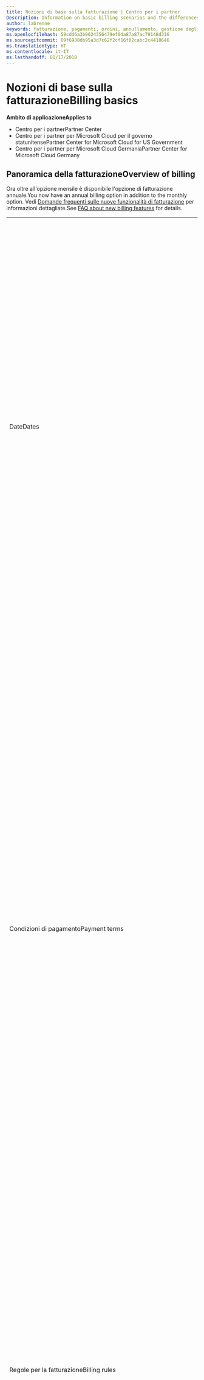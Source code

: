 ```yaml
---
title: Nozioni di base sulla fatturazione | Centro per i partner
Description: Information on basic billing scenarios and the differences between license-based and usage-based billing
author: labrenne
keywords: fatturazione, pagamenti, ordini, annullamento, gestione degli ordini, insolvenza, frode, utilizzo improprio, imposta, esenzioni fiscali, file di riconciliazione, file riconciliazione
ms.openlocfilehash: 59cdd6a3b0024356479ef0da87a87ac79148d316
ms.sourcegitcommit: 09f6988db95a3d7c62f2cf16f02cabc2c4418646
ms.translationtype: HT
ms.contentlocale: it-IT
ms.lasthandoff: 01/17/2018
---
```

# <a name="billing-basics"></a><span data-ttu-id="fbcd7-103">Nozioni di base sulla fatturazione</span><span class="sxs-lookup"><span data-stu-id="fbcd7-103">Billing basics</span></span>

**<span data-ttu-id="fbcd7-104">Ambito di applicazione</span><span class="sxs-lookup"><span data-stu-id="fbcd7-104">Applies to</span></span>**

-  <span data-ttu-id="fbcd7-105">Centro per i partner</span><span class="sxs-lookup"><span data-stu-id="fbcd7-105">Partner Center</span></span>
-  <span data-ttu-id="fbcd7-106">Centro per i partner per Microsoft Cloud per il governo statunitense</span><span class="sxs-lookup"><span data-stu-id="fbcd7-106">Partner Center for Microsoft Cloud for US Government</span></span>
-  <span data-ttu-id="fbcd7-107">Centro per i partner per Microsoft Cloud Germania</span><span class="sxs-lookup"><span data-stu-id="fbcd7-107">Partner Center for Microsoft Cloud Germany</span></span>

## <a name="overview-of-billing"></a><span data-ttu-id="fbcd7-108">Panoramica della fatturazione</span><span class="sxs-lookup"><span data-stu-id="fbcd7-108">Overview of billing</span></span>
<span data-ttu-id="fbcd7-109">Ora oltre all'opzione mensile è disponibile l'opzione di fatturazione annuale.</span><span class="sxs-lookup"><span data-stu-id="fbcd7-109">You now have an annual billing option in addition to the monthly option.</span></span> <span data-ttu-id="fbcd7-110">Vedi [Domande frequenti sulle nuove funzionalità di fatturazione](faq-about-new-billing-features.md) per informazioni dettagliate.</span><span class="sxs-lookup"><span data-stu-id="fbcd7-110">See [FAQ about new billing features](faq-about-new-billing-features.md) for details.</span></span>

<table>
<colgroup>
<col width="50%" />
<col width="50%" />
</colgroup>
<tbody>
<tr class="odd">
<td><span data-ttu-id="fbcd7-111">Date</span><span class="sxs-lookup"><span data-stu-id="fbcd7-111">Dates</span></span></td>
<td><ul>
<li><span data-ttu-id="fbcd7-112">La data di fatturazione mensile è il giorno del mese selezionato durante la registrazione.</span><span class="sxs-lookup"><span data-stu-id="fbcd7-112">Your monthly billing date is the day of the month you selected during enrollment.</span></span> <span data-ttu-id="fbcd7-113">Microsoft invierà un'e-mail di conferma che include la data di fatturazione.</span><span class="sxs-lookup"><span data-stu-id="fbcd7-113">Microsoft will send a confirmation email that includes your billing date.</span></span></li>
<li><span data-ttu-id="fbcd7-114">I listini prezzi sono disponibili con un (1) mese di anticipo, dato che vengono aggiornati mensilmente.</span><span class="sxs-lookup"><span data-stu-id="fbcd7-114">You can find price lists one (1) month in advance, as they're updated monthly.</span></span> <span data-ttu-id="fbcd7-115">I prezzi in base alle licenze sono garantiti per l'intera durata dell'abbonamento, in genere 12 mesi dalla data di acquisto.</span><span class="sxs-lookup"><span data-stu-id="fbcd7-115">License-based prices are guaranteed for the term of the subscription, usually 12 months from the purchase date.</span></span> <span data-ttu-id="fbcd7-116">I prezzi in base all'uso possono variare di mese in mese.</span><span class="sxs-lookup"><span data-stu-id="fbcd7-116">Usage-based prices can change on a monthly basis.</span></span> <span data-ttu-id="fbcd7-117">Per qualsiasi variazione dei prezzi verrà fornito un preavviso di 30 giorni tramite la pubblicazione del listino prezzi per i partner.</span><span class="sxs-lookup"><span data-stu-id="fbcd7-117">We will provide 30 days’ notice for any price change through the publication of our Partner Price List.</span></span></li>
</ul></td>
</tr>
<tr class="even">
<td><span data-ttu-id="fbcd7-118">Condizioni di pagamento</span><span class="sxs-lookup"><span data-stu-id="fbcd7-118">Payment terms</span></span></td>
<td><ul>
<li><span data-ttu-id="fbcd7-119">Le condizioni di pagamento sono a 60 giorni dalla data della fattura.</span><span class="sxs-lookup"><span data-stu-id="fbcd7-119">Payment terms - net 60 days.</span></span></li>
<li><span data-ttu-id="fbcd7-120">I pagamenti devono essere effettuati entro la data di scadenza della fattura (60 giorni dopo la data di fatturazione) o l'account sarà considerato insolvente.</span><span class="sxs-lookup"><span data-stu-id="fbcd7-120">Payments must be made by the invoice due date (60 days after the billing date), or the account will be delinquent.</span></span></li>
<li><span data-ttu-id="fbcd7-121">Gli account insolventi sono soggetti alla sospensione e/o all'esclusione dal programma Cloud Solution Provider.</span><span class="sxs-lookup"><span data-stu-id="fbcd7-121">Delinquent accounts are subject to suspension and/or termination from the Cloud Solution Provider program.</span></span> <span data-ttu-id="fbcd7-122">Gli account sospesi non possono creare un nuovo cliente o un ordine, richiedere una relazione come rivenditore, aumentare o diminuire le quantità di sottoscrizioni, ordinare sottoscrizioni aggiuntive, convertire una sottoscrizione o eseguirne la transizione e saranno limitati alla gestione dei clienti, delle sottoscrizioni e delle risorse esistenti fino alla riattivazione dell'account.</span><span class="sxs-lookup"><span data-stu-id="fbcd7-122">Suspended accounts can't create a new customer or order, request a reseller relationship, increase or decrease quantities of subscriptions, order add-on subscriptions, convert or transition a subscription and will be limited to managing existing customers, subscriptions and resources until the account is brought current.</span></span> <span data-ttu-id="fbcd7-123">I partner possono ottenere di nuovo l'accesso alle funzionalità complete per gli account sospesi quando saldano le fatture arretrate.</span><span class="sxs-lookup"><span data-stu-id="fbcd7-123">Partners can regain full functionality of their suspended accounts when they pay their outstanding bills.</span></span></li>
</ul></td>
</tr>
<tr class="odd">
<td><span data-ttu-id="fbcd7-124">Regole per la fatturazione</span><span class="sxs-lookup"><span data-stu-id="fbcd7-124">Billing rules</span></span></td>
<td><ul>
<li><span data-ttu-id="fbcd7-125">Riceverai una fattura al mese per il programma CSP.</span><span class="sxs-lookup"><span data-stu-id="fbcd7-125">You will receive one invoice each month for the CSP program.</span></span></li>
<li><span data-ttu-id="fbcd7-126">La fatturazione delle sottoscrizioni in base alle licenze avviene in base alle licenze acquistate e non alle licenze usate.</span><span class="sxs-lookup"><span data-stu-id="fbcd7-126">License-based subscriptions are billed based on licenses purchased, not licenses used.</span></span></li>
<li><span data-ttu-id="fbcd7-127">Le sottoscrizioni di Azure (in base all'uso) vengono fatturate in base a tariffe a consumo.</span><span class="sxs-lookup"><span data-stu-id="fbcd7-127">Azure (usage-based subscriptions) are billed according to metered rates, based on consumption.</span></span></li>
<li><span data-ttu-id="fbcd7-128">Il prezzo è garantito per l'intera durata della sottoscrizione.</span><span class="sxs-lookup"><span data-stu-id="fbcd7-128">Price is guaranteed through the term of the subscription.</span></span> <span data-ttu-id="fbcd7-129">I prezzi possono subire variazioni al momento del rinnovo della sottoscrizione.</span><span class="sxs-lookup"><span data-stu-id="fbcd7-129">Prices may change at subscription renewal.</span></span></li>
</ul></td>
</tr>
<tr class="even">
<td><span data-ttu-id="fbcd7-130">Disponibilità delle fatture</span><span class="sxs-lookup"><span data-stu-id="fbcd7-130">Invoice availability</span></span></td>
<td><ul>
<li><span data-ttu-id="fbcd7-131">Puoi visualizzare e scaricare le fatture e i file riconciliazione dalla pagina Fatturazione nel Centro per i partner.</span><span class="sxs-lookup"><span data-stu-id="fbcd7-131">You can view and download your invoices and reconciliation files from the Billing page in the Partner Center.</span></span> <span data-ttu-id="fbcd7-132">Nota che le fatture mensili sono disponibili nel Centro per i partner entro quattro (4) giorni dalla data di fatturazione selezionata.</span><span class="sxs-lookup"><span data-stu-id="fbcd7-132">Note that monthly invoices are available on Partner Center within four (4) days of your selected billing date.</span></span></li>
</ul></td>
</tr>
<tr class="odd">
<td><span data-ttu-id="fbcd7-133">Rettifiche/crediti/annullamenti</span><span class="sxs-lookup"><span data-stu-id="fbcd7-133">Adjustments/Credits/Cancellations</span></span></td>
<td><ul>
<li><span data-ttu-id="fbcd7-134">Non sono autorizzati crediti per gli account di test e il testing di integrazione.</span><span class="sxs-lookup"><span data-stu-id="fbcd7-134">Credits for test accounts and integration testing are not authorized.</span></span> <span data-ttu-id="fbcd7-135">Per evitare addebiti per la sottoscrizione o per la risoluzione anticipata durante l'esecuzione del testing, puoi annullare la sottoscrizione durante il "periodo gratuito".</span><span class="sxs-lookup"><span data-stu-id="fbcd7-135">To avoid subscription charges or early termination fee charges when you are performing testing, you can cancel the subscription during the “free period”.</span></span> <span data-ttu-id="fbcd7-136">Tutti gli addebiti per l'uso a consumo di servizi di Azure sono tua responsabilità.</span><span class="sxs-lookup"><span data-stu-id="fbcd7-136">All consumption usage charges for Azure services are your responsibility.</span></span></li>
<li><span data-ttu-id="fbcd7-137">Vedrai le rettifiche e i crediti posticipati nella fattura successiva, dopo l'applicazione del credito o della rettifica.</span><span class="sxs-lookup"><span data-stu-id="fbcd7-137">You'll see adjustments and credits in arrears on your next billing invoice after the credit or adjustment is applied.</span></span></li>
</ul></td>
</tr>
<tr class="even">
<td><span data-ttu-id="fbcd7-138">Imposte</span><span class="sxs-lookup"><span data-stu-id="fbcd7-138">Tax</span></span></td>
<td><ul>
<li><span data-ttu-id="fbcd7-139">Le imposte verranno applicate in base ai dettagli da te forniti (non quelli dei clienti), perché la relazione di fatturazione esiste tra te e Microsoft.</span><span class="sxs-lookup"><span data-stu-id="fbcd7-139">You will be taxed based on your details, (not your customers') as the billing relationship is between Microsoft and you.</span></span></li>
<li><span data-ttu-id="fbcd7-140">Puoi inviare il tuo ID fiscale al momento dell'adesione o tramite una richiesta di servizio.</span><span class="sxs-lookup"><span data-stu-id="fbcd7-140">You can submit your tax ID during onboarding or via a service request.</span></span> <span data-ttu-id="fbcd7-141">Le modifiche saranno riportate nel ciclo di fatturazione successivo.</span><span class="sxs-lookup"><span data-stu-id="fbcd7-141">You'll see the changes reflected on your next billing cycle.</span></span></li>
<li><span data-ttu-id="fbcd7-142">Per richiedere l'<strong>esenzione dalla ritenuta alla fonte e dall'imposta di vendita</strong>, è necessario inoltrare la documentazione fiscale appropriata tramite una richiesta di servizio.</span><span class="sxs-lookup"><span data-stu-id="fbcd7-142">For <strong>withholding and sales tax exemption</strong>, you must submit tax documentation via a service request.</span></span> <span data-ttu-id="fbcd7-143">Le modifiche e i rimborsi appropriati saranno visibili nel ciclo di fatturazione successivo.</span><span class="sxs-lookup"><span data-stu-id="fbcd7-143">You'll see the changes and appropriate refunds on your next billing cycle.</span></span></li>
<li><span data-ttu-id="fbcd7-144">Per l'<strong>esenzione IVA (imposta sul valore aggiunto)</strong>, devi inviare il numero di partita IVA (convalidato da Microsoft) tramite una richiesta di servizio.</span><span class="sxs-lookup"><span data-stu-id="fbcd7-144">For <strong>value added tax (VAT) exemption</strong>, you must submit your VAT ID (validated by Microsoft) via a service request.</span></span> <span data-ttu-id="fbcd7-145">Le modifiche e i rimborsi appropriati saranno visibili nel ciclo di fatturazione successivo.</span><span class="sxs-lookup"><span data-stu-id="fbcd7-145">You'll see the changes and appropriate refunds on your next billing cycle.</span></span></li>
<li><span data-ttu-id="fbcd7-146">Per ulteriori dettagli sugli obblighi fiscali, rivolgiti all'ufficio imposte locale o al tuo consulente fiscale di fiducia.</span><span class="sxs-lookup"><span data-stu-id="fbcd7-146">Find further tax details from your local tax office or tax advisor.</span></span></li>
</ul></td>
</tr>
</tbody>
</table>

 

## <a name="license-based-billing"></a><span data-ttu-id="fbcd7-147">Fatturazione in base alle licenze</span><span class="sxs-lookup"><span data-stu-id="fbcd7-147">License-based billing</span></span>



<table>
<colgroup>
<col width="50%" />
<col width="50%" />
</colgroup>
<tbody>
<tr class="odd">
<td><span data-ttu-id="fbcd7-148">Fino a un mese gratuito come incentivo</span><span class="sxs-lookup"><span data-stu-id="fbcd7-148">Up to one free month incentive</span></span></td>
<td><ul>
<li><span data-ttu-id="fbcd7-149">Le nuove sottoscrizioni con fatturazione mensile continueranno a ricevere un periodo gratuito e ad allinearsi alla data di fatturazione del partner.</span><span class="sxs-lookup"><span data-stu-id="fbcd7-149">New subscriptions with monthly billing will continue to receive a free period and align to the partner billing date.</span></span></li>
<LI> <span data-ttu-id="fbcd7-150">Le sottoscrizioni con fatturazione annuale non offrono un periodo gratuito e si allineano alla data di acquisto.</span><span class="sxs-lookup"><span data-stu-id="fbcd7-150">Subscriptions with annual billing will not offer a free period and align to the purchase date.</span></span> <span data-ttu-id="fbcd7-151">I partner continueranno a ricevere i file di fatturazione e riconciliazione alla data di fatturazione mensile, con l'attività di fatturazione per le sottoscrizioni mensili e annuali.</span><span class="sxs-lookup"><span data-stu-id="fbcd7-151">Partners will continue to receive their invoice and reconciliation files on their monthly billing date, which will contain billing activity for both monthly and annual subscriptions.</span></span>
<li><span data-ttu-id="fbcd7-152">Per tutte le sottoscrizioni è previsto il rinnovo automatico per ulteriori 12 mesi con addebito anticipato delle 12 mensilità, se la sottoscrizione non viene annullata conformemente ai contratti appropriati.</span><span class="sxs-lookup"><span data-stu-id="fbcd7-152">All subscriptions auto-renew for a new 12 month period with 12 monthly advanced charges if the subscription is not cancelled in line with the appropriate agreements.</span></span></li>
<li><span data-ttu-id="fbcd7-153">Il periodo gratuito non si applica ai servizi in base all'uso.</span><span class="sxs-lookup"><span data-stu-id="fbcd7-153">The free period does not apply to usage-based services.</span></span></li>
</ul></td>
</tr>
<tr class="even">
<td><span data-ttu-id="fbcd7-154">Regole per la fatturazione</span><span class="sxs-lookup"><span data-stu-id="fbcd7-154">Billing rules</span></span></td>
<td><ul>
<li><span data-ttu-id="fbcd7-155">Le sottoscrizioni sono annuali e rinnovate automaticamente.</span><span class="sxs-lookup"><span data-stu-id="fbcd7-155">Subscriptions are annual and auto-renewed.</span></span></li>
<li><span data-ttu-id="fbcd7-156">La fatturazione avviene in 12 rate mensili per ogni sottoscrizione annuale.</span><span class="sxs-lookup"><span data-stu-id="fbcd7-156">Billing is in 12 monthly payments per annual subscription.</span></span></li>
<li><span data-ttu-id="fbcd7-157">La fatturazione avviene in anticipo per il periodo di fatturazione successivo per i servizi in base alle licenze, in base al numero di licenze alla fine del periodo di fatturazione precedente.</span><span class="sxs-lookup"><span data-stu-id="fbcd7-157">You are billed in advance for the next billing period for license-based services, based on number of licenses at the end of the prior billing period.</span></span></li>
<li><span data-ttu-id="fbcd7-158">Eventuali modifiche del numero di licenze verranno addebitate/accreditate posticipatamente (con un calcolo proporzionale basato su licenza/giorni).</span><span class="sxs-lookup"><span data-stu-id="fbcd7-158">You are billed/credited in arrears for any changes in the number of licenses(pro-rata calculation based on license-days).</span></span> <span data-ttu-id="fbcd7-159">Per il calcolo proporzionale viene usata la formula seguente: [ARROTONDA((ARROTONDA(Prezzo unitario \* Quantità / Numero di giorni nel mese della ripartizione, 2) \* Numero di giorni per la ripartizione) / Quantità, 2) \* Quantità]</span><span class="sxs-lookup"><span data-stu-id="fbcd7-159">Pro-rata calculation uses the following formula: [ROUND((ROUND(Unit Price \* Quantity / Number of days in pro-rated Month, 2) \* Number of pro-rated days) / Quantity, 2) \* Quantity]</span></span></li>
<li><span data-ttu-id="fbcd7-160">Gli addebiti sono riferiti alle postazioni vendute e non alle postazioni sottoposte a provisioning.</span><span class="sxs-lookup"><span data-stu-id="fbcd7-160">Payments are billed for seats sold (not seats provisioned).</span></span></li>
</ul></td>
</tr>
<tr class="odd">
<td><span data-ttu-id="fbcd7-161">Rettifiche/crediti/annullamenti</span><span class="sxs-lookup"><span data-stu-id="fbcd7-161">Adjustments/Credits/Cancellations</span></span></td>
<td><ul>
<li><span data-ttu-id="fbcd7-162">Non sono attualmente previsti costi di risoluzione anticipata per l'annullamento dei servizi in base alle licenze.</span><span class="sxs-lookup"><span data-stu-id="fbcd7-162">Early termination fees are currently not charged for the cancellation of license-based services.</span></span></li>
<li><span data-ttu-id="fbcd7-163">I crediti per l'annullamento dei servizi in base alle licenze vengono calcolati in modo proporzionale per i giorni inutilizzati nel caso di annullamenti precedenti alla data di scadenza (così come le riduzioni di licenze in base alla formula precedente).</span><span class="sxs-lookup"><span data-stu-id="fbcd7-163">Cancellation credits for licensed based services are pro-rated for unused days for mid-cycle cancellations (as well as license decreases per the formula above).</span></span></li>
</ul></td>
</tr>
</tbody>
</table>

 

## <a name="usage-based-billing"></a><span data-ttu-id="fbcd7-164">Fatturazione in base all'uso</span><span class="sxs-lookup"><span data-stu-id="fbcd7-164">Usage-based billing</span></span>


<span data-ttu-id="fbcd7-165">Azure funziona con un modello di "pagamento a consumo", in base al quale vengono addebitati solo i servizi di Azure effettivamente usati.</span><span class="sxs-lookup"><span data-stu-id="fbcd7-165">Azure operates in the "pay as you go" model, in which you are only billed for Azure services used.</span></span>

<table>
<colgroup>
<col width="50%" />
<col width="50%" />
</colgroup>
<tbody>
<tr class="odd">
<td><span data-ttu-id="fbcd7-166">Regole per la fatturazione</span><span class="sxs-lookup"><span data-stu-id="fbcd7-166">Billing rules</span></span></td>
<td><ul>
<li><span data-ttu-id="fbcd7-167">La fatturazione inizia in concomitanza con la data di inizio della sottoscrizione.</span><span class="sxs-lookup"><span data-stu-id="fbcd7-167">Billing starts on the subscription start date.</span></span> <span data-ttu-id="fbcd7-168">Per la fatturazione in base all'uso non è previsto un "periodo gratuito".</span><span class="sxs-lookup"><span data-stu-id="fbcd7-168">There is no “free period” for usage-based billing.</span></span></li>
<li><span data-ttu-id="fbcd7-169">Le sottoscrizioni sono mensili e rinnovate automaticamente in base alle nuove tariffe del servizio a consumo.</span><span class="sxs-lookup"><span data-stu-id="fbcd7-169">Subscriptions are month-to-month and auto-renew at the new metered service rates.</span></span> <span data-ttu-id="fbcd7-170">La fatturazione è mensile in via posticipata, in base all'uso.</span><span class="sxs-lookup"><span data-stu-id="fbcd7-170">Billing is monthly in arrears, based on usage.</span></span></li>
<li><span data-ttu-id="fbcd7-171">Le tariffe per i servizi a consumo possono variare all'interno del ciclo di fatturazione.</span><span class="sxs-lookup"><span data-stu-id="fbcd7-171">Metered service rates can change within the invoice cycle.</span></span>
<ul>
<li><span data-ttu-id="fbcd7-172">Aumenti di prezzo: è previsto un preavviso di 30 giorni</span><span class="sxs-lookup"><span data-stu-id="fbcd7-172">Price increases: 30 days notice is provided.</span></span></li>
<li><span data-ttu-id="fbcd7-173">Riduzioni del prezzo: attive dal giorno della modifica.</span><span class="sxs-lookup"><span data-stu-id="fbcd7-173">Price decreases: reflected day of change.</span></span></li>
<li><span data-ttu-id="fbcd7-174">Per le sottoscrizioni esistenti verranno usate le tariffe in vigore all'inizio del ciclo di fatturazione.</span><span class="sxs-lookup"><span data-stu-id="fbcd7-174">Existing subscriptions use the rate in effect at the beginning of the bill cycle.</span></span></li>
<li><span data-ttu-id="fbcd7-175">Le nuove sottoscrizioni (create all'interno del ciclo di fatturazione) usano le tariffe in vigore alla data di creazione.</span><span class="sxs-lookup"><span data-stu-id="fbcd7-175">New subscriptions (created within bill cycle) use the rate in effect at the create date.</span></span></li>
</ul></li>
</ul></td>
</tr>
<tr class="even">
<td><span data-ttu-id="fbcd7-176">Rettifiche/crediti/annullamenti</span><span class="sxs-lookup"><span data-stu-id="fbcd7-176">Adjustments/Credits/Cancellations</span></span></td>
<td><ul>
<li><span data-ttu-id="fbcd7-177">I pagamenti con rettifiche compariranno nella fattura mensile successiva.</span><span class="sxs-lookup"><span data-stu-id="fbcd7-177">You'll see payments with adjustments on your next monthly billing invoice.</span></span></li>
<li><span data-ttu-id="fbcd7-178">Non sono attualmente previsti costi di risoluzione anticipata per l'annullamento dei servizi in base all'uso.</span><span class="sxs-lookup"><span data-stu-id="fbcd7-178">Early termination fees are currently not charged for the cancellation of usage-based services.</span></span></li>
<li><span data-ttu-id="fbcd7-179">I crediti di qualsiasi tipo, inclusi quelli per il contratto di servizio, compariranno nella fattura mensile successiva.</span><span class="sxs-lookup"><span data-stu-id="fbcd7-179">You'll see credits of any type, including SLA credits, on your next monthly billing invoice.</span></span></li>
</ul></td>
</tr>
</tbody>
</table>

